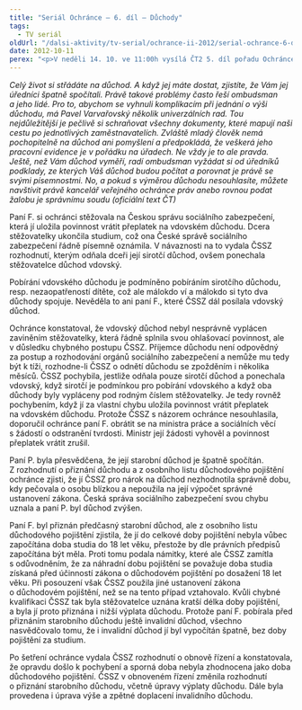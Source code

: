 ```yaml
---
title: "Seriál Ochránce – 6. díl – Důchody"
tags:
  - TV seriál
oldUrl: "/dalsi-aktivity/tv-serial/ochrance-ii-2012/serial-ochrance-6-dil-duchody-1/"
date: 2012-10-11
perex: "<p>V neděli 14. 10. ve 11:00h vysílá ČT2 5. díl pořadu Ochránce, tentokrát o problémech s důchodem. Reprízu dílu uvidíte na ČT2 v úterý 16. 10. v 9:00h.</p>"
---
```


<!-- imported from the old website -->

<p><em>Celý život si střádáte na důchod. A když jej máte dostat, zjistíte, že Vám jej úředníci špatně spočítali. Právě takové problémy často řeší ombudsman a jeho lidé. Pro to, abychom se vyhnuli komplikacím při jednání o výši důchodu, má Pavel Varvařovský několik univerzálních rad. Tou nejdůležitější je pečlivě si schraňovat všechny dokumenty, které mapují naši cestu po jednotlivých zaměstnavatelích. Zvláště mladý člověk nemá pochopitelně na důchod ani pomyšlení a předpokládá, že veškerá jeho pracovní evidence je v pořádku na úřadech. Ne vždy je to ale pravda. Ještě, než Vám důchod vyměří, radí ombudsman vyžádat si od úředníků podklady, ze kterých Váš důchod budou počítat a porovnat je právě se svými písemnostmi. No, a pokud s výměrou důchodu nesouhlasíte, můžete navštívit právě kancelář veřejného ochránce práv anebo rovnou podat žalobu je správnímu soudu (oficiální text ČT)</em></p><p>Paní F. si ochránci stěžovala na Českou správu sociálního zabezpečení, která jí uložila povinnost vrátit přeplatek na vdovském důchodu. Dcera stěžovatelky ukončila studium, což ona České správě sociálního zabezpečení řádně písemně oznámila. V návaznosti na to vydala ČSSZ rozhodnutí, kterým odňala dceři její sirotčí důchod, ovšem ponechala stěžovatelce důchod vdovský.</p><p>Pobírání vdovského důchodu je podmíněno pobíráním sirotčího důchodu, resp. nezaopatřeností dítěte, což ale málokdo ví a málokdo si tyto dva důchody spojuje. Nevěděla to ani paní F., které ČSSZ dál posílala vdovský důchod.</p><p>Ochránce konstatoval, že vdovský důchod nebyl nesprávně vyplácen zaviněním stěžovatelky, která řádně splnila svou ohlašovací povinnost, ale v důsledku chybného postupu ČSSZ. Příjemce důchodu není odpovědný za postup a rozhodování orgánů sociálního zabezpečení a nemůže mu tedy být k tíži, rozhodne-li ČSSZ o odnětí důchodu se zpožděním i několika měsíců. ČSSZ pochybila, jestliže odňala pouze sirotčí důchod a ponechala vdovský, když sirotčí je podmínkou pro pobírání vdovského a když oba důchody byly vypláceny pod rodným číslem stěžovatelky. Je tedy rovněž pochybením, když jí za vlastní chybu uložila povinnost vrátit přeplatek na vdovském důchodu. Protože ČSSZ s názorem ochránce nesouhlasila, doporučil ochránce paní F. obrátit se na ministra práce a sociálních věcí s žádostí o odstranění tvrdosti. Ministr její žádosti vyhověl a povinnost přeplatek vrátit zrušil. </p><p>Paní P. byla přesvědčena, že její starobní důchod je špatně spočítán. Z rozhodnutí o přiznání důchodu a z osobního listu důchodového pojištění ochránce zjisti, že jí ČSSZ pro nárok na důchod nezhodnotila správně dobu, kdy pečovala o osobu blízkou a nepoužila na její výpočet správné ustanovení zákona. Česká správa sociálního zabezpečení svou chybu uznala a paní P. byl důchod zvýšen.</p><p>Paní F. byl přiznán předčasný starobní důchod, ale z osobního listu důchodového pojištění zjistila, že jí do celkové doby pojištění nebyla vůbec započítána doba studia do 18 let věku, přestože by dle právních předpisů započítána být měla. Proti tomu podala námitky, které ale ČSSZ zamítla s odůvodněním, že za náhradní dobu pojištění se považuje doba studia získaná před účinností zákona o důchodovém pojištění po dosažení 18 let věku. Při posouzení však ČSSZ použila jiné ustanovení zákona o důchodovém pojištění, než se na tento případ vztahovalo. Kvůli chybné kvalifikaci ČSSZ tak byla stěžovatelce uznána kratší délka doby pojištění, a byla jí proto přiznána i nižší výplata důchodu. Protože paní F. pobírala před přiznáním starobního důchodu ještě invalidní důchod, všechno nasvědčovalo tomu, že i invalidní důchod jí byl vypočítán špatně, bez doby pojištění za studium.</p><p>Po šetření ochránce vydala ČSSZ rozhodnutí o obnově řízení a konstatovala, že opravdu došlo k pochybení a sporná doba nebyla zhodnocena jako doba důchodového pojištění. ČSSZ v obnoveném řízení změnila rozhodnutí o přiznání starobního důchodu, včetně úpravy výplaty důchodu. Dále byla provedena i úprava výše a zpětné doplacení invalidního důchodu.</p>
